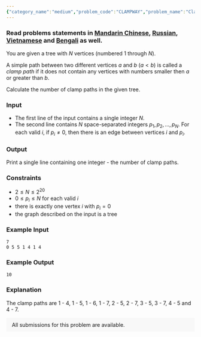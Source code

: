 ```yaml
---
{"category_name":"medium","problem_code":"CLAMPWAY","problem_name":"Clamp Paths on Tree","problemComponents":{"constraints":"","constraintsState":false,"subtasks":"","subtasksState":false,"inputFormat":"","inputFormatState":false,"outputFormat":"","outputFormatState":false,"sampleTestCases":{}},"video_editorial_url":"","languages_supported":{"0":"CPP14","1":"C","2":"JAVA","3":"PYTH 3.6","4":"CPP17","5":"PYTH","6":"PYP3","7":"CS2","8":"ADA","9":"PYPY","10":"TEXT","11":"PAS fpc","12":"NODEJS","13":"RUBY","14":"PHP","15":"GO","16":"HASK","17":"TCL","18":"PERL","19":"SCALA","20":"LUA","21":"kotlin","22":"BASH","23":"JS","24":"LISP sbcl","25":"rust","26":"PAS gpc","27":"BF","28":"CLOJ","29":"R","30":"D","31":"CAML","32":"FORT","33":"ASM","34":"swift","35":"FS","36":"WSPC","37":"LISP clisp","38":"SQL","39":"SCM guile","40":"PERL6","41":"ERL","42":"CLPS","43":"ICK","44":"NICE","45":"PRLG","46":"ICON","47":"COB","48":"SCM chicken","49":"PIKE","50":"SCM qobi","51":"ST","52":"SQLQ","53":"NEM"},"max_timelimit":3,"source_sizelimit":50000,"problem_author":"demidenko","problem_tester":"","date_added":"19-06-2021","tags":{"0":"cook130","1":"demidenko","2":"eulerian","3":"fenwick","4":"medium","5":"union"},"problem_difficulty_level":"Medium-Hard","best_tag":"Fenwick Tree","editorial_url":"https://discuss.codechef.com/problems/CLAMPWAY","time":{"view_start_date":1624214702,"submit_start_date":1624214702,"visible_start_date":1624214702,"end_date":1735669800},"is_direct_submittable":false,"problemDiscussURL":"https://discuss.codechef.com/search?q=CLAMPWAY","is_proctored":false,"visitedContests":{},"layout":"problem"}
---
```

### Read problems statements in [Mandarin Chinese](https://www.codechef.com/download/translated/COOK130/mandarin/CLAMPWAY.pdf), [Russian](https://www.codechef.com/download/translated/COOK130/russian/CLAMPWAY.pdf), [Vietnamese](https://www.codechef.com/download/translated/COOK130/vietnamese/CLAMPWAY.pdf) and [Bengali](https://www.codechef.com/download/translated/COOK130/bengali/CLAMPWAY.pdf) as well.

You are given a tree with $N$ vertices (numbered $1$ through $N$).

A simple path between two different vertices $a$ and $b$ ($a \lt b$) is called a *clamp path* if it does not contain any vertices with numbers smaller then $a$ or greater than $b$.

Calculate the number of clamp paths in the given tree.

### Input
- The first line of the input contains a single integer $N$.
- The second line contains $N$ space-separated integers $p_1, p_2, \ldots, p_N$. For each valid $i$, if $p_i \neq 0$, then there is an edge between vertices $i$ and $p_i$.

### Output
Print a single line containing one integer - the number of clamp paths.

### Constraints
- $2 \leq N \leq 2^{20}$
- $0 \leq p_i \leq N$ for each valid $i$
- there is exactly one vertex $i$ with $p_i = 0$
- the graph described on the input is a tree

### Example Input
```
7
0 5 5 1 4 1 4
```

### Example Output
```
10
```

### Explanation
The clamp paths are 1 - 4, 1 - 5, 1 - 6, 1 - 7, 2 - 5, 2 - 7, 3 - 5, 3 - 7, 4 - 5 and 4 - 7.
<aside style='background: #f8f8f8;padding: 10px 15px;'><div>All submissions for this problem are available.</div></aside>